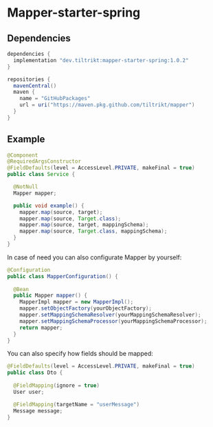# Mapper-starter-spring

## Dependencies
```groovy
dependencies {
  implementation "dev.tiltrikt:mapper-starter-spring:1.0.2"
}

repositories {
  mavenCentral()
  maven {
    name = "GitHubPackages"
    url = uri("https://maven.pkg.github.com/tiltrikt/mapper")
  }
}
```

## Example
```java
@Component
@RequiredArgsConstructor
@FieldDefaults(level = AccessLevel.PRIVATE, makeFinal = true)
public class Service {

  @NotNull
  Mapper mapper;

  public void example() {
    mapper.map(source, target);
    mapper.map(source, Target.class);
    mapper.map(source, target, mappingSchema);
    mapper.map(source, Target.class, mappingSchema);
  }
}
```

In case of need you can also configurate Mapper by yourself:
```java
@Configuration
public class MapperConfiguration() {
  
  @Bean
  public Mapper mapper() {
    MapperImpl mapper = new MapperImpl();
    mapper.setObjectFactory(yourObjectFactory);
    mapper.setMappingSchemaResolver(yourMappingSchemaResolver);
    mapper.setMappingSchemaProcessor(yourMappingSchemaProcessor);
    return mapper;
  }
}
```

You can also specify how fields should be mapped:
```java
@FieldDefaults(level = AccessLevel.PRIVATE, makeFinal = true)
public class Dto {
  
  @FieldMapping(ignore = true)
  User user;

  @FieldMapping(targetName = "userMessage")
  Message message;
}
```